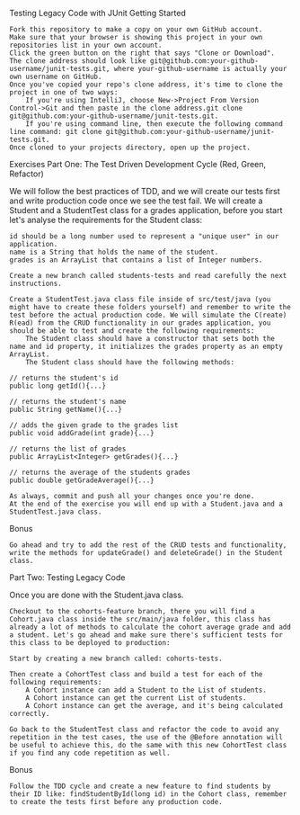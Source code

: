 Testing Legacy Code with JUnit
Getting Started

    Fork this repository to make a copy on your own GitHub account.
    Make sure that your browser is showing this project in your own repositories list in your own account.
    Click the green button on the right that says "Clone or Download".
    The clone address should look like git@github.com:your-github-username/junit-tests.git, where your-github-username is actually your own username on GitHub.
    Once you've copied your repo's clone address, it's time to clone the project in one of two ways:
        If you're using IntelliJ, choose New->Project From Version Control->Git and then paste in the clone address.git clone git@github.com:your-github-username/junit-tests.git.
        If you're using command line, then execute the following command line command: git clone git@github.com:your-github-username/junit-tests.git.
    Once cloned to your projects directory, open up the project.

Exercises
Part One: The Test Driven Development Cycle (Red, Green, Refactor)

We will follow the best practices of TDD, and we will create our tests first and write production code once we see the test fail. We will create a Student and a StudentTest class for a grades application, before you start let's analyse the requirements for the Student class:

    id should be a long number used to represent a "unique user" in our application.
    name is a String that holds the name of the student.
    grades is an ArrayList that contains a list of Integer numbers.

    Create a new branch called students-tests and read carefully the next instructions.

    Create a StudentTest.java class file inside of src/test/java (you might have to create these folders yourself) and remember to write the test before the actual production code. We will simulate the C(reate) R(ead) from the CRUD functionality in our grades application, you should be able to test and create the following requirements:
        The Student class should have a constructor that sets both the name and id property, it initializes the grades property as an empty ArrayList.
        The Student class should have the following methods:

    // returns the student's id
    public long getId(){...}

    // returns the student's name
    public String getName(){...}

    // adds the given grade to the grades list
    public void addGrade(int grade){...}
  
    // returns the list of grades
    public ArrayList<Integer> getGrades(){...}

    // returns the average of the students grades
    public double getGradeAverage(){...}

    As always, commit and push all your changes once you're done.
    At the end of the exercise you will end up with a Student.java and a StudentTest.java class.

Bonus

    Go ahead and try to add the rest of the CRUD tests and functionality, write the methods for updateGrade() and deleteGrade() in the Student class.

Part Two: Testing Legacy Code

Once you are done with the Student.java class.

    Checkout to the cohorts-feature branch, there you will find a Cohort.java class inside the src/main/java folder, this class has already a lot of methods to calculate the cohort average grade and add a student. Let's go ahead and make sure there's sufficient tests for this class to be deployed to production:

    Start by creating a new branch called: cohorts-tests.

    Then create a CohortTest class and build a test for each of the following requirements:
        A Cohort instance can add a Student to the List of students.
        A Cohort instance can get the current List of students.
        A Cohort instance can get the average, and it's being calculated correctly.

    Go back to the StudentTest class and refactor the code to avoid any repetition in the test cases, the use of the @Before annotation will be useful to achieve this, do the same with this new CohortTest class if you find any code repetition as well.

Bonus

    Follow the TDD cycle and create a new feature to find students by their ID like: findStudentById(long id) in the Cohort class, remember to create the tests first before any production code.

